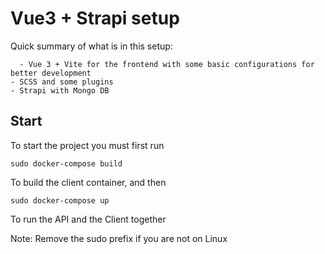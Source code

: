 # Vue3 + Strapi setup

Quick summary of what is in this setup:

	  - Vue 3 + Vite for the frontend with some basic configurations for better development
    - SCSS and some plugins
    - Strapi with Mongo DB

## Start

To start the project you must first run 

```
sudo docker-compose build
```

To build the client container, and then 

```
sudo docker-compose up
```

To run the API and the Client together

Note: Remove the sudo prefix if you are not on Linux
